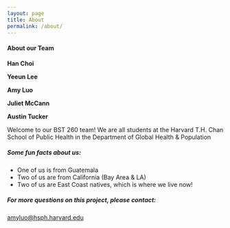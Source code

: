 ```yaml
---
layout: page
title: About
permalink: /about/
---
```


#### About our Team

**Han Choi**

**Yeeun Lee**

**Amy Luo** 

**Juliet McCann**

**Austin Tucker**

Welcome to our BST 260 team! We are all students at the Harvard T.H. Chan School of Public Health in the Department of Global Health & Population 

##### Some fun facts about us: 

- One of us is from Guatemala
- Two of us are from California (Bay Area & LA)
- Two of us are East Coast natives, which is where we live now!


##### For more questions on this project, please contact:

[amyluo@hsph.harvard.edu](mailto:email@domain.com)
